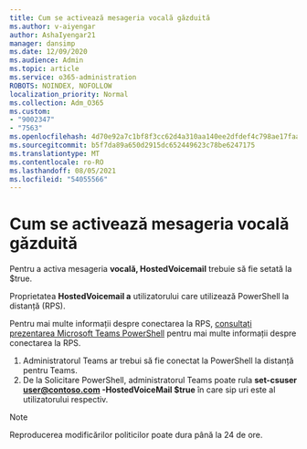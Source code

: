 ```yaml
---
title: Cum se activează mesageria vocală găzduită
ms.author: v-aiyengar
author: AshaIyengar21
manager: dansimp
ms.date: 12/09/2020
ms.audience: Admin
ms.topic: article
ms.service: o365-administration
ROBOTS: NOINDEX, NOFOLLOW
localization_priority: Normal
ms.collection: Adm_O365
ms.custom:
- "9002347"
- "7563"
ms.openlocfilehash: 4d70e92a7c1bf8f3cc62d4a310aa140ee2dfdef4c798ae17faa961736d9db500
ms.sourcegitcommit: b5f7da89a650d2915dc652449623c78be6247175
ms.translationtype: MT
ms.contentlocale: ro-RO
ms.lasthandoff: 08/05/2021
ms.locfileid: "54055566"
---
```

# <a name="how-to-enable-hosted-voicemail"></a>Cum se activează mesageria vocală găzduită

Pentru a activa mesageria **vocală, HostedVoicemail** trebuie să fie setată la $true.

Proprietatea **HostedVoicemail a** utilizatorului care utilizează PowerShell la distanță (RPS).

Pentru mai multe informații despre conectarea la RPS, [consultați prezentarea Microsoft Teams PowerShell](https://docs.microsoft.com/microsoftteams/teams-powershell-overview) pentru mai multe informații despre conectarea la RPS.

1. Administratorul Teams ar trebui să fie conectat la PowerShell la distanță pentru Teams.
1. De la Solicitare PowerShell, administratorul Teams poate rula **set-csuser user@contoso.com -HostedVoiceMail $true** în care sip uri este al utilizatorului respectiv.

> [!NOTE]
> Reproducerea modificărilor politicilor poate dura până la 24 de ore.